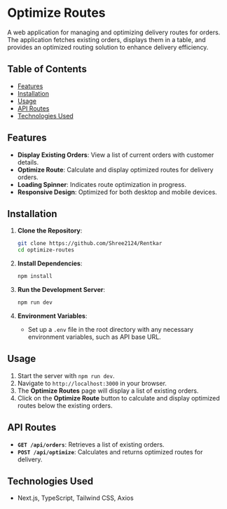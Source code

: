 # Optimize Routes

A web application for managing and optimizing delivery routes for orders. The application fetches existing orders, displays them in a table, and provides an optimized routing solution to enhance delivery efficiency.

## Table of Contents

- [Features](#features)
- [Installation](#installation)
- [Usage](#usage)
- [API Routes](#api-routes)
- [Technologies Used](#technologies-used)

## Features

- **Display Existing Orders**: View a list of current orders with customer details.
- **Optimize Route**: Calculate and display optimized routes for delivery orders.
- **Loading Spinner**: Indicates route optimization in progress.
- **Responsive Design**: Optimized for both desktop and mobile devices.

## Installation

1. **Clone the Repository**:
    ```bash
    git clone https://github.com/Shree2124/Rentkar
    cd optimize-routes
    ```

2. **Install Dependencies**:
    ```bash
    npm install
    ```

3. **Run the Development Server**:
    ```bash
    npm run dev
    ```

4. **Environment Variables**:
    - Set up a `.env` file in the root directory with any necessary environment variables, such as API base URL.

## Usage

1. Start the server with `npm run dev`.
2. Navigate to `http://localhost:3000` in your browser.
3. The **Optimize Routes** page will display a list of existing orders.
4. Click on the **Optimize Route** button to calculate and display optimized routes below the existing orders.

## API Routes

- **`GET /api/orders`**: Retrieves a list of existing orders.
- **`POST /api/optimize`**: Calculates and returns optimized routes for delivery.

## Technologies Used

- Next.js, TypeScript, Tailwind CSS, Axios

